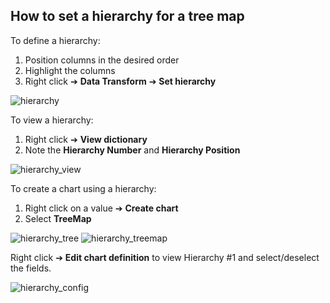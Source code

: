 ## How to set a hierarchy for a tree map

To define a hierarchy:
1.  Position columns in the desired order
2.  Highlight the columns
3.	Right click ➔ **Data Transform** ➔ **Set hierarchy**

![hierarchy](../assets/hierarchy.png)

To view a hierarchy:
1.	Right click ➔ **View dictionary**
2.	Note the **Hierarchy Number** and **Hierarchy Position** 

![hierarchy_view](../assets/hierarchy_view.png)

To create a chart using a hierarchy:
1.	Right click on a value ➔ **Create chart**
2.	Select **TreeMap**

![hierarchy_tree](../assets/hierarchy_tree.png)
![hierarchy_treemap](../assets/hierarchy_treemap.png)

Right click ➔ **Edit chart definition** to view Hierarchy #1 and select/deselect the fields.

![hierarchy_config](../assets/hierarchy_config.png)

